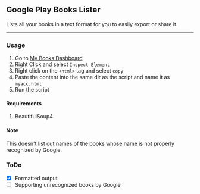 ## Google Play Books Lister
Lists all your books in a text format for you to easily export or share it.

---

### Usage
1. Go to [My Books Dashboard](https://books.google.com/books?uid=110422528733736882902&hl=en)
2. Right Click and select `Inspect Element`
3. Right click on the `<html>` tag and select `copy`
4. Paste the content into the same dir as the script and name it as `myacc.html`
5. Run the script

#### Requirements
1. BeautifulSoup4

#### Note
This doesn't list out names of the books whose name is not properly recognized by Google.

### ToDo
- [x] Formatted output
- [ ] Supporting unrecognized books by Google
